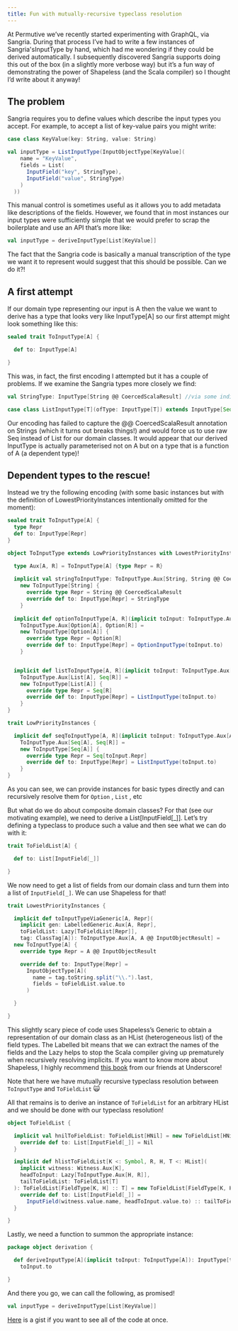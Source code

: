 ```yaml
---
title: Fun with mutually-recursive typeclass resolution
---
```


At Permutive we’ve recently started experimenting with GraphQL, via Sangria.
During that process I’ve had to write a few instances of Sangria'sInputType by
hand, which had me wondering if they could be derived automatically. I
subsequently discovered Sangria supports doing this out of the box (in a
slightly more verbose way) but it’s a fun way of demonstrating the power of
Shapeless (and the Scala compiler) so I thought I’d write about it anyway!

## The problem

Sangria requires you to define values which describe the input types you accept.
For example, to accept a list of key-value pairs you might write:

```scala
case class KeyValue(key: String, value: String)

val inputType = ListInputType(InputObjectType[KeyValue](
    name = "KeyValue",
    fields = List(
      InputField("key", StringType),
      InputField("value", StringType)
    )
  ))
```

This manual control is sometimes useful as it allows you to add metadata like
descriptions of the fields. However, we found that in most instances our input
types were sufficiently simple that we would prefer to scrap the boilerplate and
use an API that’s more like:

```scala
val inputType = deriveInputType[List[KeyValue]]
```

The fact that the Sangria code is basically a manual transcription of the type
we want it to represent would suggest that this should be possible. Can we do
it?!

## A first attempt

If our domain type representing our input is A then the value we want to derive
has a type that looks very like InputType[A] so our first attempt might look
something like this:

```scala
sealed trait ToInputType[A] {

  def to: InputType[A]

}
```

This was, in fact, the first encoding I attempted but it has a couple of
problems. If we examine the Sangria types more closely we find:

```scala
val StringType: InputType[String @@ CoercedScalaResult] //via some indirection

case class ListInputType[T](ofType: InputType[T]) extends InputType[Seq[T]]
```

Our encoding has failed to capture the @@ CoercedScalaResult annotation on
Strings (which it turns out breaks things!) and would force us to use raw Seq
instead of List for our domain classes. It would appear that our derived
InputType is actually parameterised not on A but on a type that is a function of
A (a dependent type)!

## Dependent types to the rescue!

Instead we try the following encoding (with some basic instances but with the
definition of LowestPriorityInstances intentionally omitted for the moment):

```scala
sealed trait ToInputType[A] {
  type Repr
  def to: InputType[Repr]
}

object ToInputType extends LowPriorityInstances with LowestPriorityInstances {

  type Aux[A, R] = ToInputType[A] {type Repr = R}
  
  implicit val stringToInputType: ToInputType.Aux[String, String @@ CoercedScalaResult] =
    new ToInputType[String] {
      override type Repr = String @@ CoercedScalaResult
      override def to: InputType[Repr] = StringType
    }
  
  implicit def optionToInputType[A, R](implicit toInput: ToInputType.Aux[A, R]):
    ToInputType.Aux[Option[A], Option[R]] =
    new ToInputType[Option[A]] {
      override type Repr = Option[R]
      override def to: InputType[Repr] = OptionInputType(toInput.to)
    }


  implicit def listToInputType[A, R](implicit toInput: ToInputType.Aux[A, R]):
    ToInputType.Aux[List[A], Seq[R]] =
    new ToInputType[List[A]] {
      override type Repr = Seq[R]
      override def to: InputType[Repr] = ListInputType(toInput.to)
    }
}

trait LowPriorityInstances {

  implicit def seqToInputType[A, R](implicit toInput: ToInputType.Aux[A, R]):
    ToInputType.Aux[Seq[A], Seq[R]] =
    new ToInputType[Seq[A]] {
      override type Repr = Seq[toInput.Repr]
      override def to: InputType[Repr] = ListInputType(toInput.to)
    }
}
```

As you can see, we can provide instances for basic types directly and can
recursively resolve them for `Option` , `List` , etc

But what do we do about composite domain classes? For that (see our motivating
example), we need to derive a List[InputField[_]]. Let’s try defining a
typeclass to produce such a value and then see what we can do with it:

```scala
trait ToFieldList[A] {

  def to: List[InputField[_]]

}
```

We now need to get a list of fields from our domain class and turn them into a
list of `InputField[_]`. We can use Shapeless for that!

```scala
trait LowestPriorityInstances {

  implicit def toInputTypeViaGeneric[A, Repr](
    implicit gen: LabelledGeneric.Aux[A, Repr],
    toFieldList: Lazy[ToFieldList[Repr]],
    tag: ClassTag[A]): ToInputType.Aux[A, A @@ InputObjectResult] =
  new ToInputType[A] {
    override type Repr = A @@ InputObjectResult

    override def to: InputType[Repr] =
      InputObjectType[A](
        name = tag.toString.split("\\.").last,
        fields = toFieldList.value.to
      )

  }

}
```

This slightly scary piece of code uses Shapeless’s Generic to obtain a
representation of our domain class as an HList (heterogeneous list) of the field
types. The Labelled bit means that we can extract the names of the fields and
the Lazy helps to stop the Scala compiler giving up prematurely when recursively
resolving implicits. If you want to know more about Shapeless, I highly
recommend [this book](https://underscore.io/books/shapeless-guide/) from our
friends at Underscore!

Note that here we have mutually recursive typeclass resolution between
`ToInputType` and `ToFieldList` 🙀

All that remains is to derive an instance of `ToFieldList` for an arbitrary HList
and we should be done with our typeclass resolution! 

```scala
object ToFieldList {

  implicit val hnilToFieldList: ToFieldList[HNil] = new ToFieldList[HNil] {
    override def to: List[InputField[_]] = Nil
  }

  implicit def hlistToFieldList[K <: Symbol, R, H, T <: HList](
    implicit witness: Witness.Aux[K],
    headToInput: Lazy[ToInputType.Aux[H, R]],
    tailToFieldList: ToFieldList[T]
  ): ToFieldList[FieldType[K, H] :: T] = new ToFieldList[FieldType[K, H] :: T] {
    override def to: List[InputField[_]] =
      InputField(witness.value.name, headToInput.value.to) :: tailToFieldList.to
  }

}
```

Lastly, we need a function to summon the appropriate instance:

```scala
package object derivation {

  def deriveInputType[A](implicit toInput: ToInputType[A]): InputType[toInput.Repr] =
    toInput.to

}
```

And there you go, we can call the following, as promised!

```scala
val inputType = deriveInputType[List[KeyValue]]
```

[Here](https://gist.github.com/TimWSpence/57f02cb06aa6a193e9485794aa06ee92) is a
gist if you want to see all of the code at once.
